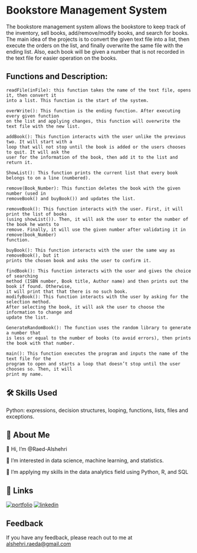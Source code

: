 
# Bookstore Management System

 The bookstore management system allows the bookstore to keep track of the inventory, sell books, add/remove/modify books, and search for books. The main idea of the projects is to convert the given text file into a list, then execute the orders on the list, and finally overwrite the same file with the ending list. Also, each book will be given a number that is not recorded in the text file for easier operation on the books.
 
 ## Functions and Description:

```
readFile(inFile): this function takes the name of the text file, opens it, then convert it
into a list. This function is the start of the system.
```
```
overWrite(): This function is the ending function. After executing every given function
on the list and applying changes, this function will overwrite the text file with the new list.
```
```
addBook(): This function interacts with the user unlike the previous two. It will start with a 
loop that will not stop until the book is added or the users chooses to quit. It will ask the
user for the information of the book, then add it to the list and return it.
```
```
ShowList(): This function prints the current list that every book belongs to on a line (numbered).
```
```
remove(Book_Number): This function deletes the book with the given number (used in
removeBook() and buyBook()) and updates the list.
```
```
removeBook(): This function interacts with the user. First, it will print the list of books
(using showList()). Then, it will ask the user to enter the number of the book he wants to
remove. Finally, it will use the given number after validating it in remove(book_Number)
function.
```
```
buyBook(): This function interacts with the user the same way as removeBook(), but it
prints the chosen book and asks the user to confirm it.
```
```
findBook(): This function interacts with the user and gives the choice of searching
method (ISBN number, Book title, Author name) and then prints out the book if found. Otherwise,
it will print that that there is no such book.
modifyBook(): This function interacts with the user by asking for the selection method.
After selecting the book, it will ask the user to choose the information to change and
update the list.
```
```
GenerateRandomBook(): The function uses the random library to generate a number that
is less or equal to the number of books (to avoid errors), then prints the book with that number.
```
```
main(): This function executes the program and inputs the name of the text file for the
program to open and starts a loop that doesn’t stop until the user chooses so. Then, it will
print my name.
```

## 🛠 Skills Used
Python: expressions, decision structures, looping, functions, lists, files and exceptions.


## 🚀 About Me
👋 Hi, I’m @Raed-Alshehri

👀 I’m interested in data science, machine learning, and statistics.

🌱 I’m applying my skills in the data analytics field using Python, R, and SQL


## 🔗 Links
[![portfolio](https://img.shields.io/badge/my_portfolio-000?style=for-the-badge&logo=ko-fi&logoColor=white)](https://raed-alshehri.github.io/RaedAlshehri.github.io/)
[![linkedin](https://img.shields.io/badge/linkedin-0A66C2?style=for-the-badge&logo=linkedin&logoColor=white)](https://www.linkedin.com/in/raedalshehri/)


## Feedback

If you have any feedback, please reach out to me at alshehri.raeda@gmail.com



